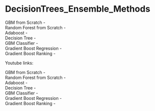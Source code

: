 # DecisionTrees_Ensemble_Methods<br/>
GBM from Scratch - <br/>
Random Forest from Scratch - <br/>
Adaboost - <br/>
Decision Tree - <br/>
GBM Classifier - <br/>
Gradient Boost Regression - <br/> 
Gradient Boost Ranking - <br/>

Youtube links: <br/>

GBM from Scratch - <br/>
Random Forest from Scratch - <br/> 
Adaboost - <br/>
Decision Tree - <br/>
GBM Classifier - <br/>
Gradient Boost Regression - <br/> 
Gradient Boost Ranking - <br/>

